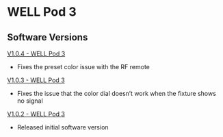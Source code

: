 # WELL Pod 3

## Software Versions

[V1.0.4 - WELL Pod 3](https://github.com/Chauvet-Pro/WELLPOD3/raw/refs/heads/main/firmware/V1.0.4.zip)
- Fixes the preset color issue with the RF remote

[V1.0.3 - WELL Pod 3](https://github.com/Chauvet-Pro/WELLPOD3/blob/7241f6bafa81f2af6af27f8db8c5f9ebb96ecf67/firmware/V1.0.3.zip)
- Fixes the issue that the color dial doesn’t work when the fixture shows no signal

[V1.0.2 - WELL Pod 3](https://github.com/Chauvet-Pro/WELLPOD3/blob/main/firmware/V1.0.2.zip)
- Released initial software version
